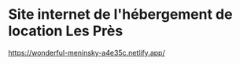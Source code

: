 # Site internet de l'hébergement de location Les Près

https://wonderful-meninsky-a4e35c.netlify.app/
